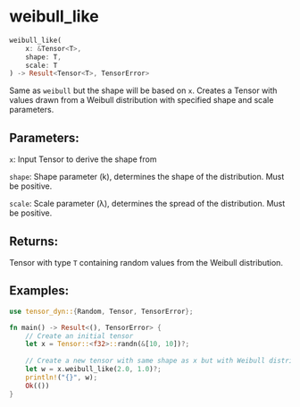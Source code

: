 # weibull_like
```rust
weibull_like(
    x: &Tensor<T>,
    shape: T,
    scale: T
) -> Result<Tensor<T>, TensorError>
```
Same as `weibull` but the shape will be based on `x`. Creates a Tensor with values drawn from a Weibull distribution with specified shape and scale parameters.

## Parameters:
`x`: Input Tensor to derive the shape from

`shape`: Shape parameter (k), determines the shape of the distribution. Must be positive.

`scale`: Scale parameter (λ), determines the spread of the distribution. Must be positive.

## Returns:
Tensor with type `T` containing random values from the Weibull distribution.

## Examples:
```rust
use tensor_dyn::{Random, Tensor, TensorError};

fn main() -> Result<(), TensorError> {
    // Create an initial tensor
    let x = Tensor::<f32>::randn(&[10, 10])?;
    
    // Create a new tensor with same shape as x but with Weibull distribution
    let w = x.weibull_like(2.0, 1.0)?;
    println!("{}", w);
    Ok(())
}
```